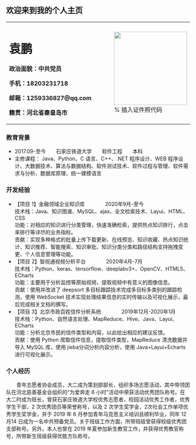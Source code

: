 ## 欢迎来到我的个人主页

<table border="0">
  <tr>
    <td width="75%">
      <h1>袁鹏</h1>
      <p><b>政治面貌：中共党员</b></p>
      <p><b>手机：18203231718</b></p>
      <p><b>邮箱：1259336827@qq.com</b></p>
      <p><b>籍贯：河北省秦皇岛市</b></p>
    </td>
    <td width="25%">
      <img src="1600521491199.jpg" width="200px">      % 插入证件照代码
    </td>
  </tr>
</table>

### 教育背景

* 2017.09-至今&emsp;&emsp;石家庄铁道大学&emsp;&emsp;软件工程&emsp;&emsp;本科
* 主修课程： Java、Python、C 语言、C++、.NET 程序设计、WEB 程序设计、大数据技术、算法与数据结构、软件测试技术、软件过程与管理、软件需求与分析、数据库原理、统一建模语言

### 开发经验
* 【项目 1】金融领域企业知识库&emsp;&emsp;&emsp;&emsp;2020年9月-至今<br>
技术栈：Java、知识图谱、MySQL、ajax、全文检索技术、Layui、HTML、CSS<br>
功能：对相应的知识进行分类管理，快速准确检索，提供热点知识排行，点击率排行等详尽的业务指标。<br>
贡献：实现多种格式的批量上传下载更新、在线预览、知识收藏、热点知识统计、知识推荐、智能搜索、知识审批、知识分类分类和路径结构支持拖拽变更、个人信息管理等功能。
* 【项目 2】智视通视频分析平台&emsp;&emsp;&emsp;&emsp;2020年4月-7月<br>
技术栈：Python、keras、tensorflow、deeplabv3+、OpenCV、HTML5、ECharts<br>
功能：主要用于分析监控等原始视频，提取视频中有意义的图像信息。<br>
贡献：使用并改进了 deepsort 多目标跟踪技术完成多目标多类别的跟踪检测，使用 WebSocket 技术实现处理结果信息的实时传输以及可视化展示，最后完成相关文档的撰写。
* 【项目 3】北京市政百姓信件分析系统&emsp;&emsp;&emsp;&emsp;2019年12月-2020年1月<br>
技术栈：Python、自然语言处理、MapReduce、Hive、Java、Layui、ECharts<br>
功能：分析北京市民的信件类型和内容，以此给出相应的建议反馈。<br>
贡献：使用 Python 爬取信件信息，提取信件类型，MapReduce 清洗数据并导入 MySQL 库，使用 jieba分词分析内容分析，使用 Java+Layui+Echarts 进行可视化展示。

### 个人经历
<p>&emsp;&emsp;青年志愿者协会成员，大二成为策划部部长，组织多场志愿活动，其中带领团队在河北慈善基金会组织的“为爱奔走 6 小时”活动中荣获活动优秀团队称号。在大二时成为班长，曾获石家庄铁道大学校优秀志愿者，校园活动优秀工作者，优秀学生干部，2 次优秀团员等荣誉称号，以及 2 次学生奖学金，2次社会工作单项优秀学生奖学金，并于 2019 年 6 月参加青年马克思主义培训且顺利毕业，同年 12月14 日成为一名中共预备党员。关于班级工作方面，所带班级曾获得校级优秀团支部称号。另外，本人也曾在 2019 年夏参加新生教官工作，并获得优秀教官称号，所带新生班级获得优胜方队称号。<p>
